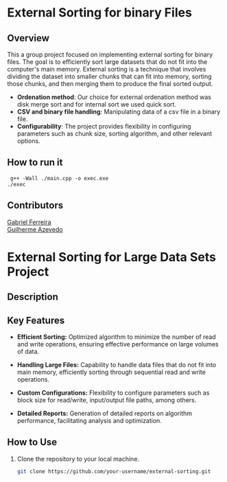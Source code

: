 # External Sorting for binary Files

## Overview

This a group project focused on implementing external sorting for binary files. The goal is to efficiently sort large datasets that do not fit into the computer's main memory. External sorting is a technique that involves dividing the dataset into smaller chunks that can fit into memory, sorting those chunks, and then merging them to produce the final sorted output.

- **Ordenation method**: Our choice for external ordenation method was disk merge sort and for internal sort we used quick sort.
- **CSV and binary file handling**: Manipulating data of a csv file in a binary file.
- **Configurability**: The project provides flexibility in configuring parameters such as chunk size, sorting algorithm, and other relevant options.

## How to run it

```
 g++ -Wall ./main.cpp -o exec.exe
./exec
```

## Contributors

[Gabriel Ferreira](https://github.com/Ferreira327)<br>
[Guilherme Azevedo](https://github.com/Gui-L-Azevedo)



# External Sorting for Large Data Sets Project

## Description

## Key Features
- **Efficient Sorting:** Optimized algorithm to minimize the number of read and write operations, ensuring effective performance on large volumes of data.

- **Handling Large Files:** Capability to handle data files that do not fit into main memory, efficiently sorting through sequential read and write operations.

- **Custom Configurations:** Flexibility to configure parameters such as block size for read/write, input/output file paths, among others.

- **Detailed Reports:** Generation of detailed reports on algorithm performance, facilitating analysis and optimization.

## How to Use
1. Clone the repository to your local machine.
   ```bash
   git clone https://github.com/your-username/external-sorting.git
